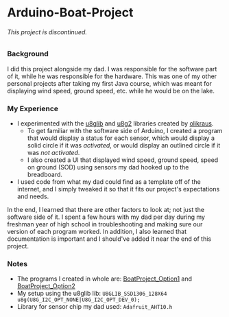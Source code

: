 # Arduino-Boat-Project
###### This project is discontinued.
### Background
I did this project alongside my dad. I was responsible for the software part of it, while he was responsible for the hardware. This was one of my other personal projects after taking my first Java course, which was meant for displaying wind speed, ground speed, etc. while he would be on the lake.

### My Experience
* I experimented with the [u8glib](https://github.com/olikraus/u8glib) and [u8g2](https://github.com/olikraus/u8g2) libraries created by [olikraus](https://github.com/olikraus).
  + To get familiar with the software side of Arduino, I created a program that would display a status for each sensor, which would display a solid circle if it was *activated*, or would  display an outlined circle if it was *not activated*.
  + I also created a UI that displayed wind speed, ground speed, speed on ground (SOD) using sensors my dad hooked up to the breadboard.
* I used code from what my dad could find as a template off of the internet, and I simply tweaked it so that it fits our project's expectations and needs.

In the end, I learned that there are other factors to look at; not just the software side of it. I spent a few hours with my dad per day during my freshman year of high school in troubleshooting and making sure our version of each program worked. In addition, I also learned that documentation is important and I should've added it near the end of this project.

### Notes
* The programs I created in whole are: [BoatProject_Option1](https://github.com/JasmineMontrichard/Arduino-Sensors-Project-2022/blob/main/BoatProject_Option1.ino) and [BoatProject_Option2](https://github.com/JasmineMontrichard/Arduino-Sensors-Project-2022/blob/main/BoatProject_Option2.ino)
* My setup using the u8glib lib: `U8GLIB_SSD1306_128X64 u8g(U8G_I2C_OPT_NONE|U8G_I2C_OPT_DEV_0);`
* Library for sensor chip my dad used: `Adafruit_AHT10.h` 
